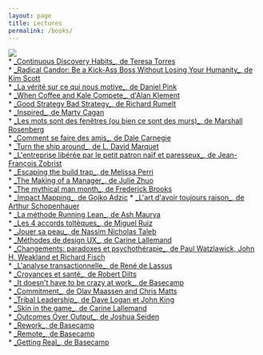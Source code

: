 ```yaml
---
layout: page
title: Lectures
permalink: /books/
---
```


<div class="page-title">
  <img src="{{ '/assets/images/books_title.svg' | relative_url }}">
</div>
* <a href="https://www.amazon.fr/Continuous-Discovery-Habits-Discover-Products/dp/1736633309" class="reading-link">_Continuous Discovery Habits_, de Teresa Torres</a><br />
* <a href="https://www.amazon.fr/Radical-Candor-Kick-Ass-Without-Humanity/dp/1250258405/" class="reading-link">_Radical Candor: Be a Kick-Ass Boss Without Losing Your Humanity_, de Kim Scott</a><br />
* <a href="https://www.amazon.fr/v%C3%A9rit%C3%A9-sur-qui-nous-motive/dp/208137952X" class="reading-link">_La vérité sur ce qui nous motive_, de Daniel Pink</a><br />
* <a href="http://www.whencoffeeandkalecompete.com/" class="reading-link">_When Coffee and Kale Compete_, d'Alan Klement</a><br />
* <a href="https://www.amazon.fr/Good-Strategy-Bad-Difference-Matters/dp/0307886239" class="reading-link">_Good Strategy Bad Strategy_, de Richard Rumelt</a><br />
* <a href="https://www.amazon.fr/Inspired-Create-Tech-Products-Customers/dp/1119387507" class="reading-link">_Inspired_, de Marty Cagan</a><br />
* <a href="https://www.amazon.fr/mots-sont-fen%C3%AAtres-bien-murs/dp/2707188794" class="reading-link">_Les mots sont des fenêtres (ou bien ce sont des murs)_, de Marshall Rosenberg</a><br />
* <a href="https://www.amazon.fr/Comment-faire-amis-Dale-Carnegie/dp/2253009105" class="reading-link">_Comment se faire des amis_, de Dale Carnegie</a><br />
* <a href="https://www.amazon.fr/Renversez-vapeur-L-David-Marquet/dp/2892259924" class="reading-link">_Turn the ship around_, de L. David Marquet</a><br />
* <a href="https://www.amazon.fr/Lentreprise-lib%C3%A9r%C3%A9e-petit-patron-paresseux/dp/2749164583" class="reading-link">_L'entreprise libérée par le petit patron naïf et paresseux_, de Jean-François Zobrist
</a><br />
* <a href="https://www.amazon.fr/Escaping-Build-Trap-Effective-Management/dp/149197379X" class="reading-link">_Escaping the build trap_, de Melissa Perri</a><br />
* <a href="https://www.amazon.fr/dp/0735219567" class="reading-link">_The Making of a Manager_, de Julie Zhuo</a><br />
* <a href="https://www.amazon.fr/Mythical-Man-Month-Software-Engineering-Anniversary/dp/0201835959" class="reading-link">_The mythical man month_, de Frederick Brooks</a><br />
* <a href="https://www.amazon.fr/Impact-Mapping-Software-Products-Projects/dp/0955683645" class="reading-link">_Impact Mapping_, de Gojko Adzic</a>
* <a href="https://www.amazon.fr/davoir-toujours-raison-Arthur-Schopenhauer/dp/284205301X" class="reading-link">_L'art d'avoir toujours raison_, de Arthur Schopenhauer</a><br />
* <a href="https://www.amazon.fr/m%C3%A9thode-Running-Lean-Transformer-succ%C3%A8s/dp/2354561237" class="reading-link">_La méthode Running Lean_, de Ash Maurya</a><br />
* <a href="https://www.amazon.fr/quatre-accords-tolt%C3%A8ques-libert%C3%A9-personnelle/dp/2889116549" class="reading-link">_Les 4 accords toltèques_, de Miguel Ruiz</a><br />
* <a href="https://www.amazon.fr/Jouer-peau-Asym%C3%A9tries-cach%C3%A9es-quotidienne/dp/2251447598" class="reading-link">_Jouer sa peau_, de Nassim Nicholas Taleb</a><br />
* <a href="https://www.amazon.fr/M%C3%A9thodes-design-fondamentales-concevoir-interactifs/dp/2212673981" class="reading-link">_Méthodes de design UX_, de Carine Lallemand</a><br />
* <a href="https://www.amazon.fr/Changements-Paradoxes-psychoth%C3%A9rapie-Paul-Watzlawick/dp/2757841890" class="reading-link">_Changements: paradoxes et psychothérapie_, de Paul Watzlawick, John H. Weakland et Richard Fisch</a><br />
* <a href="https://www.amazon.fr/LANALYSE-TRANSACTIONNELLE-Ren%C3%A9-Lassus/dp/2501027647" class="reading-link">_L'analyse transactionnelle_, de René de Lassus</a><br />
* <a href="https://www.amazon.fr/dp/2220034895" class="reading-link">_Croyances et santé_, de Robert Dilts </a><br />
* <a href="https://www.amazon.fr/Doesnt-Have-Be-Crazy-Work/dp/0062874780" class="reading-link">_It doesn't have to be crazy at work_, de Basecamp</a><br />
* <a href="https://www.amazon.fr/Commitment-Novel-about-Managing-Project/dp/9082056909/ref=tmm_hrd_swatch_0?_encoding=UTF8&qid=&sr=" class="reading-link">_Commitment_, de Olav Maassen and Chris Matts</a><br />
* <a href="https://www.amazon.fr/Tribal-Leadership-Leveraging-Thriving-Organization/dp/0061251321" class="reading-link">_Tribal Leadership_, de Dave Logan et John King</a><br />
* <a href="https://www.amazon.fr/dp/2212673981" class="reading-link">_Skin in the game_, de Carine Lallemand </a><br />
* <a href="https://www.amazon.fr/Outcomes-Over-Output-customer-behavior/dp/1091173265" class="reading-link">_Outcomes Over Output_, de Joshua Seiden</a><br />
* <a href="https://www.amazon.fr/Rework-r%C3%A9ussir-autrement-2e-%C3%A9d/dp/284001713X" class="reading-link">_Rework_, de Basecamp</a><br />
* <a href="https://www.amazon.com/Remote-Office-Required-Jason-Fried/dp/0091954673" class="reading-link">_Remote_, de Basecamp</a><br />
* <a href="https://www.amazon.fr/Getting-Real-Smarter-Successful-Application/dp/0578012812" class="reading-link">_Getting Real_, de Basecamp</a><br />
